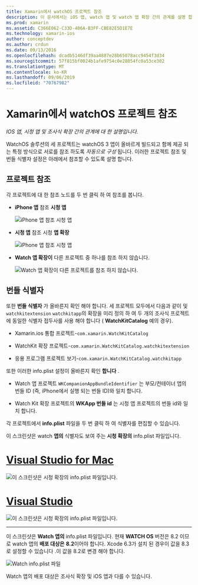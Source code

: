 ```yaml
---
title: Xamarin에서 watchOS 프로젝트 참조
description: 이 문서에서는 iOS 앱, watch 앱 및 watch 앱 확장 간의 관계를 설명 합니다. 프로젝트 참조 및 번들 식별자에 대해 설명 합니다.
ms.prod: xamarin
ms.assetid: C366E062-C33D-406A-B3FF-CBE82E5D1E7E
ms.technology: xamarin-ios
author: conceptdev
ms.author: crdun
ms.date: 09/13/2016
ms.openlocfilehash: dcadb5146df39aa4887e28b65078acc9454f3d34
ms.sourcegitcommit: 57f815bf0024b1afe9754c0e28054fc0a53ce302
ms.translationtype: MT
ms.contentlocale: ko-KR
ms.lasthandoff: 09/06/2019
ms.locfileid: "70767982"
---
```

# <a name="watchos-project-references-in-xamarin"></a>Xamarin에서 watchOS 프로젝트 참조

_IOS 앱, 시청 앱 및 조사식 확장 간의 관계에 대 한 설명입니다._

WatchOS 솔루션의 세 프로젝트는 watchOS 3 앱이 올바르게 빌드되고 함께 제공 되는 특정 방식으로 서로를 참조 하도록 *자동으로 구성* 됩니다. 이러한 프로젝트 참조 및 번들 식별자 설정은 아래에서 참조할 수 있도록 설명 합니다.

## <a name="project-references"></a>프로젝트 참조

각 프로젝트에 대 한 참조 노드를 두 번 클릭 하 여 참조를 봅니다.

- **iPhone 앱** 참조 **시청 앱**

  ![](project-references-images/catalog-reference1.png "iPhone 앱 참조 시청 앱")

- **시청 앱** 참조 시청 **앱 확장**

  ![](project-references-images/catalog-reference2.png "iPhone 앱 참조 시청 앱")

- **Watch 앱 확장이** 다른 프로젝트 중 하나를 참조 하지 않습니다.

  ![](project-references-images/catalog-reference3.png "Watch 앱 확장이 다른 프로젝트를 참조 하지 않습니다.")

## <a name="bundle-identifiers"></a>번들 식별자

또한 **번들 식별자** 가 올바른지 확인 해야 합니다.
세 프로젝트 모두에서 다음과 같이 및 `watchkitextension` `watchkitapp`의 확장을 미리 정의 하 여 두 개의 조사식 프로젝트에 동일한 식별자 접두사를 사용 해야 합니다 ( **WatchKitCatalog** 예의 경우).

- Xamarin.ios 통합 프로젝트-`com.xamarin.WatchKitCatalog`

- WatchKit 확장 프로젝트-`com.xamarin.WatchKitCatalog.watchkitextension`

- 응용 프로그램 프로젝트 보기-`com.xamarin.WatchKitCatalog.watchkitapp`

또한 이러한 info.plist 설정이 올바른지 확인 **합니다** .

- Watch 앱 프로젝트 `WKCompanionAppBundleIdentifier` 는 부모/컨테이너 앱의 번들 ID (즉, iPhone에서 실행 되는 번들 ID)와 일치 합니다.

- Watch Kit 확장 프로젝트의 **WKApp 번들 id** 는 시청 앱 프로젝트의 번들 id와 일치 합니다.

각 프로젝트에서 **info.plist** 파일을 두 번 클릭 하 여 식별자를 편집할 수 있습니다.

이 스크린샷은 watch **앱의** 식별자도 보여 주는 **시청 확장의** info.plist 파일입니다.

# <a name="visual-studio-for-mactabmacos"></a>[Visual Studio for Mac](#tab/macos)

![](project-references-images/infoplist-extension.png "이 스크린샷은 시청 확장의 info.plist 파일입니다.")

# <a name="visual-studiotabwindows"></a>[Visual Studio](#tab/windows)

![](project-references-images/infoplist-extension-vs.png "이 스크린샷은 시청 확장의 info.plist 파일입니다.")

-----

이 스크린샷은 **Watch 앱의** info.plist 파일입니다.
현재 **WATCH OS** 버전은 8.2 이므로 watch 앱의 **배포 대상은** **8.2**이어야 합니다. Xcode 6.3가 설치 된 경우이 값을 8.3로 설정할 수 있습니다 .이 값을 8.2로 변경 해야 합니다.

![](project-references-images/infoplist-watchapp.png "Watch info.plist 파일")

Watch 앱의 배포 대상은 조사식 확장 및 iOS 앱과 다를 수 있습니다.
